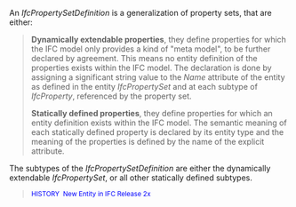 ﻿An _IfcPropertySetDefinition_ is a generalization of property sets, that are either:

> **Dynamically extendable properties**, they define properties for which the IFC model only provides a kind of "meta model", to be further declared by agreement. This means no entity definition of the properties exists within the IFC model. The declaration is done by assigning a significant string value to the&nbsp;_Name_ attribute of the entity as defined in the entity _IfcPropertySet_ and at each subtype of _IfcProperty_, referenced by the property set.
> 
> **Statically defined properties**, they define properties for which an entity definition exists within the IFC model. The semantic meaning of each statically defined property is declared by its entity type and the meaning of the properties is defined by the name of the explicit attribute.
> 


The subtypes of the _IfcPropertySetDefinition_ are either the dynamically extendable _IfcPropertySet_, or all other statically defined subtypes.

> <small><font color="#0000ff">HISTORY&nbsp;
New Entity in IFC Release 2x
  </font></small>